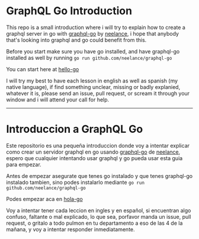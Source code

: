# GraphQL Go Introduction

This repo is a small introduction where i will try to explain how to create a graphql server in go with [graphql-go](https://github.com/neelance/graphql-go) by [neelance](https://github.com/neelance), i hope that anybody that's looking into graphql and go could benefit from this.

Before you start make sure you have go installed, and have graphql-go installed as well by running `go run github.com/neelance/graphql-go`

You can start here at [hello-go](https://github.com/lpalmes/graphql-go-introduction/blob/master/lessons/01-hello-go.md)

I will try my best to have each lesson in english as well as spanish (my native language), if find something unclear, missing or badly explanied, whatever it is, please send an issue, pull request, or scream it through your window and i will attend your call for help.
___

# Introduccion a GraphQL Go
Este repositorio es una pequeña introduccion donde voy a intentar explicar como crear un servidor graphql en go usando [graphql-go](https://github.com/neelance/graphql-go) de [neelance](https://github.com/neelance), espero que cualquier intentando usar graphql y go pueda usar esta guia para empezar.

Antes de empezar asegurate que tenes go instalado y que tenes graphql-go instalado tambien, sino podes instalarlo mediante `go run github.com/neelance/graphql-go`

Podes empezar aca en [hola-go](https://github.com/lpalmes/graphql-go-introduction/blob/master/lessons/01-hello-go.es.md)

Voy a intentar tener cada leccion en ingles y en español, si encuentran algo confuso, faltante o mal explicado, lo que sea, porfavor manda un issue, pull request, o gritalo a todo pulmon en tu departamento a eso de las 4 de la mañana, y voy a intentar responder inmediatamente.
